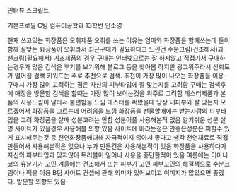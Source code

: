 인터뷰 스크립트

기본프로필
C팀 컴퓨터공학과 13학번 안소영

현재 쓰고있는 화장품은 오휘제품
오휘를 쓰는 이유는 엄마와 화장품을 함께쓰는데 둘이 함께 잘맞는 화장품이 오휘라서
최근구매가 필요하다고 느낀건 수분크림(건조해서)과 선크림(필요해서)
기초제품의 경우 구매는 인터넷으로는 잘 하지않고 직접가서 구매하는경우가 많음
검색은 후기를 보기위해 블로그 등을 찾아봄 하지만 광고위주라서 신뢰도가 떨어짐
검색 키워드는 주로 추천으로 검색. 추천이 가장 많이 나오는 화장품을 이용
구매시 가장 많이 고려하는 점은 자신의 피부타입에 잘 맞는지를 고려함
구매는 검색후에 매장을 방문함
검색을 할때는 가장 많이 보이는것을 위주로 고려함
테스터제품과 본품의 사용느낌이 달라서 불편함을 느낌
테스터를  써봤을때 당장 내피부와 잘 맞는지 모르겠어서 화장품을 고르는데 어려움을 느낌
화장품을 선물할때에는 받는사람의 피부타입을 고려
화장품을 살때 성분고려는 안함
성분어플 사용해본적 없음
알기쉬운 성분 설명 사이트가 있을경우 사용해볼 의향 있음
사이트에 바라는점은 안좋은성분은 피할수 있게 표시해주는것 등
천연화장품에대해 자극적이지 않아서 좋다고 생각
천연재료로 직접 만들어서 사용해본적은 없으나 누가 만든건은 사용해본적이 있음
화장품을 사용하다가 자신의 피부타입과 맞지않아 트러블이 일어나 사용을 중단한적이 있음
여름에는 이마나 코의 유분기가 고민 겨울에는 건조해서 뜨는 피부가 고민
피부고민의 해결책으로 수분크림이나 팩을 이용
B팀 사이트 컨셉에 관해 의미가 있어보이고 이미지가 많았으면 좋겠다. 방문할 의향도 있음



